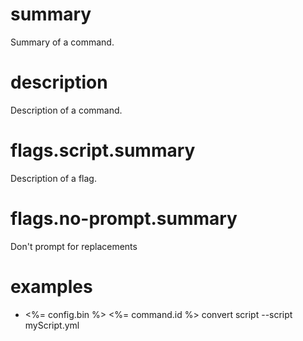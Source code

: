 # summary

Summary of a command.

# description

Description of a command.

# flags.script.summary

Description of a flag.

# flags.no-prompt.summary

Don't prompt for replacements

# examples

- <%= config.bin %> <%= command.id %> convert script --script myScript.yml

